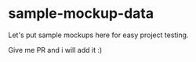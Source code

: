 # sample-mockup-data

Let's put sample mockups here for easy project testing.

Give me PR and i will add it :)

